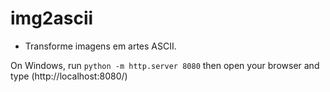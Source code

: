 # img2ascii
- Transforme imagens em artes ASCII.

On Windows, run <code>python -m http.server 8080</code>
then open your browser and type (http://localhost:8080/)

